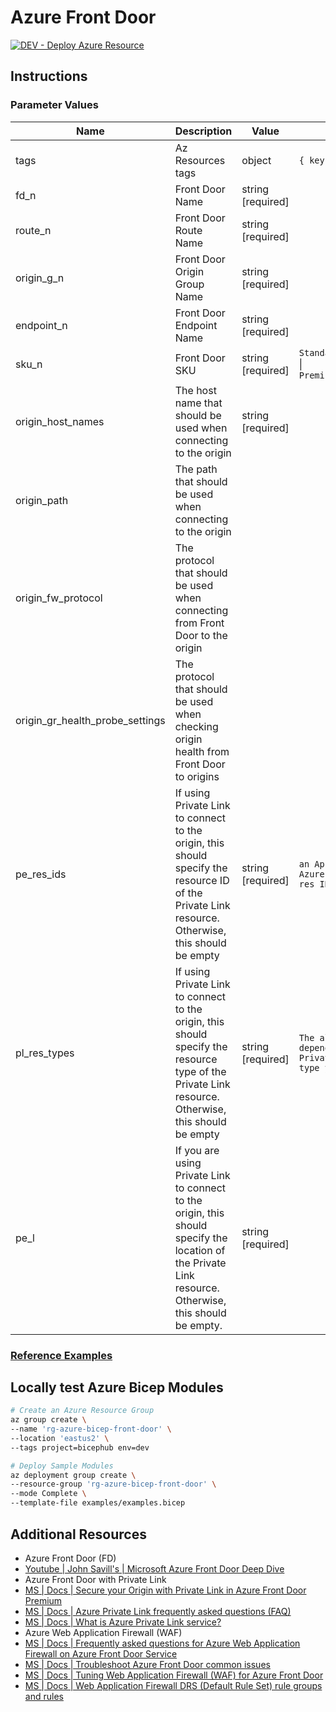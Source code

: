 # Azure Front Door

[![DEV - Deploy Azure Resource](https://github.com/ArtiomLK/azure-bicep-front-door/actions/workflows/dev.orchestrator.yml/badge.svg?branch=main&event=push)](https://github.com/ArtiomLK/azure-bicep-front-door/actions/workflows/dev.orchestrator.yml)

## Instructions

### Parameter Values

| Name                            | Description                                                                                                                                             | Value             | Examples                                                                                  |
| ------------------------------- | ------------------------------------------------------------------------------------------------------------------------------------------------------- | ----------------- | ----------------------------------------------------------------------------------------- |
| tags                            | Az Resources tags                                                                                                                                       | object            | `{ key: value }`                                                                          |
| fd_n                            | Front Door Name                                                                                                                                         | string [required] |                                                                                           |
| route_n                         | Front Door Route Name                                                                                                                                   | string [required] |                                                                                           |
| origin_g_n                      | Front Door Origin Group Name                                                                                                                            | string [required] |                                                                                           |
| endpoint_n                      | Front Door Endpoint Name                                                                                                                                | string [required] |                                                                                           |
| sku_n                           | Front Door SKU                                                                                                                                          | string [required] | `Standard_AzureFrontDoor`            \| `Premium_AzureFrontDoor`                          |
| origin_host_names               | The host name that should be used when connecting to the origin                                                                                         | string [required] |                                                                                           |
| origin_path                     | The path that should be used when connecting to the origin                                                                                              |                   |                                                                                           |
| origin_fw_protocol              | The protocol that should be used when connecting from Front Door to the origin                                                                          |                   |                                                                                           |
| origin_gr_health_probe_settings | The protocol that should be used when checking origin health from Front Door to origins                                                                 |                   |                                                                                           |
| pe_res_ids                      | If using Private Link to connect to the origin, this should specify the resource ID of the Private Link resource. Otherwise, this should be empty       | string [required] | `an App Service res ID, Azure Storage account res ID, etc.`                               |
| pl_res_types                    | If using Private Link to connect to the origin, this should specify the resource type of the Private Link resource. Otherwise, this should be empty     | string [required] | `The allowed value will depend on the specific Private Link resource type you are using.` |
| pe_l                            | If you are using Private Link to connect to the origin, this should specify the location of the Private Link resource. Otherwise, this should be empty. | string [required] |                                                                                           |

### [Reference Examples][1]

## Locally test Azure Bicep Modules

```bash
# Create an Azure Resource Group
az group create \
--name 'rg-azure-bicep-front-door' \
--location 'eastus2' \
--tags project=bicephub env=dev

# Deploy Sample Modules
az deployment group create \
--resource-group 'rg-azure-bicep-front-door' \
--mode Complete \
--template-file examples/examples.bicep
```

## Additional Resources

- Azure Front Door (FD)
- [Youtube | John Savill's | Microsoft Azure Front Door Deep Dive][2]
- Azure Front Door with Private Link
- [MS | Docs | Secure your Origin with Private Link in Azure Front Door Premium][4]
- [MS | Docs | Azure Private Link frequently asked questions (FAQ)][5]
- [MS | Docs | What is Azure Private Link service?][6]
- Azure Web Application Firewall (WAF)
- [MS | Docs | Frequently asked questions for Azure Web Application Firewall on Azure Front Door Service][3]
- [MS | Docs | Troubleshoot Azure Front Door common issues][9]
- [MS | Docs | Tuning Web Application Firewall (WAF) for Azure Front Door][3]
- [MS | Docs | Web Application Firewall DRS (Default Rule Set) rule groups and rules][8]

[1]: ./examples/examples.bicep
[2]: https://www.youtube.com/watch?v=DHiZbIks9i0&ab_channel=JohnSavill%27sTechnicalTraining
[3]: https://docs.microsoft.com/en-us/azure/web-application-firewall/afds/waf-faq
[4]: https://docs.microsoft.com/en-us/azure/frontdoor/private-link
[5]: https://docs.microsoft.com/en-us/azure/private-link/private-link-faq
[6]: https://docs.microsoft.com/en-us/azure/private-link/private-link-service-overview
[7]: https://docs.microsoft.com/en-us/azure/web-application-firewall/afds/waf-front-door-drs
[8]: https://docs.microsoft.com/en-us/azure/web-application-firewall/afds/waf-front-door-tuning
[9]: https://docs.microsoft.com/en-us/azure/frontdoor/troubleshoot-issues
